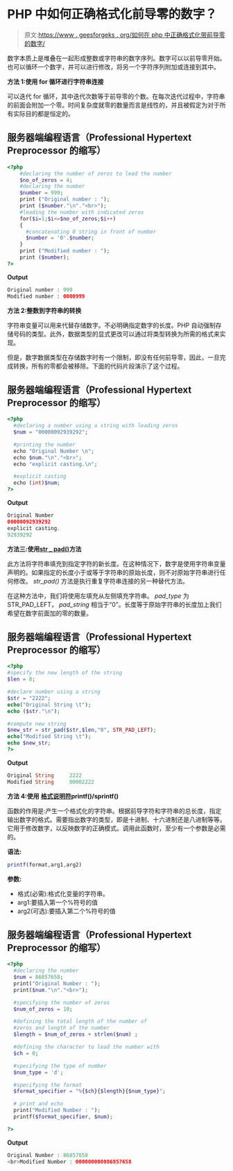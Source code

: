 # PHP 中如何正确格式化前导零的数字？

> 原文:[https://www . geesforgeks . org/如何在 php 中正确格式化带前导零的数字/](https://www.geeksforgeeks.org/how-to-properly-format-a-number-with-leading-zeros-in-php/)

数字本质上是堆叠在一起形成整数或字符串的数字序列。数字可以以前导零开始。也可以循环一个数字，并可以进行修改，将另一个字符序列附加或连接到其中。

**方法 1:使用 for 循环进行字符串连接**

可以迭代 for 循环，其中迭代次数等于前导零的个数。在每次迭代过程中，字符串的前面会附加一个零。时间复杂度就零的数量而言是线性的，并且被假定为对于所有实际目的都是恒定的。

## 服务器端编程语言（Professional Hypertext Preprocessor 的缩写）

```php
<?php
    #declaring the number of zeros to lead the number
    $no_of_zeros = 4;
    #declaring the number
    $number = 999;
    print ("Original number : ");
    print ($number."\n"."<br>");
    #leading the number with indicated zeros
    for($i=1;$i<=$no_of_zeros;$i++)
    {
      #concatenating 0 string in front of number
      $number = '0'.$number;
    }
    print ("Modified number : ");
    print ($number);
?>
```

**Output**

```php
Original number : 999
Modified number : 0000999
```

**方法 2:整数到字符串的转换**

字符串变量可以用来代替存储数字。不必明确指定数字的长度。PHP 自动强制存储号码的类型。此外，数据类型的显式更改可以通过将类型转换为所需的格式来实现。

但是，数字数据类型在存储数字时有一个限制，即没有任何前导零，因此，一旦完成转换，所有的零都会被移除。下面的代码片段演示了这个过程。

## 服务器端编程语言（Professional Hypertext Preprocessor 的缩写）

```php
<?php
  #declaring a number using a string with leading zeros
  $num = "00000092939292";

  #printing the number
  echo "Original Number \n";
  echo $num."\n"."<br>";
  echo "explicit casting.\n";

  #explicit casting
  echo (int)$num;
?>
```

**Output**

```php
Original Number 
00000092939292
explicit casting.
92939292
```

**方法三:使用**[**str _ pad()**](https://www.geeksforgeeks.org/php-str_pad-function/)**方法**

此方法将字符串填充到指定字符的新长度。在这种情况下，数字是使用字符串变量声明的。如果指定的长度小于或等于字符串的原始长度，则不对原始字符串进行任何修改。 *str_pad()* 方法是执行重复字符串连接的另一种替代方法。

在这种方法中，我们将使用左填充从左侧填充字符串。 *pad_type* 为 STR_PAD_LEFT， *pad_string* 相当于“0”。长度等于原始字符串的长度加上我们希望在数字前面加的零的数量。

## 服务器端编程语言（Professional Hypertext Preprocessor 的缩写）

```php
<?php
#specify the new length of the string
$len = 8;

#declare number using a string
$str = "2222";
echo("Original String \t");
echo ($str."\n");

#compute new string
$new_str = str_pad($str,$len,"0", STR_PAD_LEFT);
echo("Modified String \t");
echo $new_str;
?>
```

**Output**

```php
Original String     2222
Modified String     00002222
```

**方法 4:使用** [**格式说明符**](https://www.geeksforgeeks.org/php-format-specifiers/)**printf()/sprintf()**

函数的作用是:产生一个格式化的字符串。根据前导字符和字符串的总长度，指定输出数字的格式。需要指出数字的类型，即是十进制、十六进制还是八进制等等。它用于修改数字，以反映数字的正确模式。调用此函数时，至少有一个参数是必需的。

**语法:**

```php
printf(format,arg1,arg2)
```

**参数:**

*   格式(必需):格式化变量的字符串。
*   arg1:要插入第一个%符号的值
*   arg2(可选):要插入第二个%符号的值

## 服务器端编程语言（Professional Hypertext Preprocessor 的缩写）

```php
<?php
  #declaring the number
  $num = 86857658;
  print("Original Number : ");
  print($num."\n"."<br>");

  #specifying the number of zeros
  $num_of_zeros = 10;

  #defining the total length of the number of
  #zeros and length of the number
  $length = $num_of_zeros + strlen($num) ;

  #defining the character to lead the number with
  $ch = 0;

  #specifying the type of number
  $num_type = 'd';

  #specifying the format
  $format_specifier = "%{$ch}{$length}{$num_type}";

  # print and echo
  print("Modified Number : ");
  printf($format_specifier, $num);

?>
```

**Output**

```php
Original Number : 86857658
<br>Modified Number : 000000000086857658
```